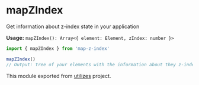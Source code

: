 # mapZIndex

Get information about z-index state in your application

**Usage:** `mapZIndex(): Array<{ element: Element, zIndex: number }>`

```typescript
import { mapZIndex } from 'map-z-index'

mapZIndex()
// Output: tree of your elements with the information about they z-index value
```

<!-- *keywords [] *keywordsend -->


This module exported from [utilizes](https://www.npmjs.com/package/utilizes) project.

<!-- -->
